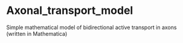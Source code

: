 # Axonal_transport_model
Simple mathematical model of bidirectional active transport in axons (written in Mathematica)
